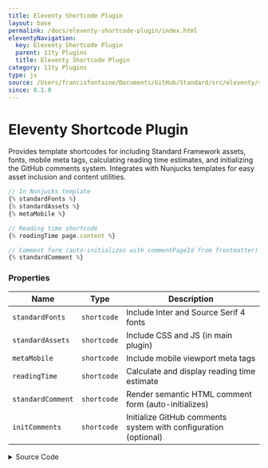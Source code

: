 ```yaml
---
title: Eleventy Shortcode Plugin
layout: base
permalink: /docs/eleventy-shortcode-plugin/index.html
eleventyNavigation:
  key: Eleventy Shortcode Plugin
  parent: 11ty Plugins
  title: Eleventy Shortcode Plugin
category: 11ty Plugins
type: js
source: /Users/francisfontaine/Documents/GitHub/Standard/src/eleventy/shortcode.js
since: 0.1.0
---
```


# Eleventy Shortcode Plugin

Provides template shortcodes for including Standard Framework assets, fonts, mobile meta tags, calculating reading time estimates, and initializing the GitHub comments system. Integrates with Nunjucks templates for easy asset inclusion and content utilities.

```js
// In Nunjucks template
{% standardFonts %}
{% standardAssets %}
{% metaMobile %}

// Reading time shortcode
{% readingTime page.content %}

// Comment form (auto-initializes with commentPageId from frontmatter)
{% standardComment %}
```

### Properties

| Name | Type | Description |
|------|------|-------------|
| `standardFonts` | `shortcode` | Include Inter and Source Serif 4 fonts |
| `standardAssets` | `shortcode` | Include CSS and JS (in main plugin) |
| `metaMobile` | `shortcode` | Include mobile viewport meta tags |
| `readingTime` | `shortcode` | Calculate and display reading time estimate |
| `standardComment` | `shortcode` | Render semantic HTML comment form (auto-initializes) |
| `initComments` | `shortcode` | Initialize GitHub comments system with configuration (optional) |

<details>
<summary><span class="button">Source Code</span></summary>

```javascript
export default function (eleventyConfig, options = {}) {
  eleventyConfig.addShortcode("bodyHtmx", function () {
    return `hx-boost="true" hx-target="main" hx-select="main" hx-swap="outerHTML show:window:top"`;
  });

  // Shortcode to include Standard CSS and JS from local files
  eleventyConfig.addShortcode("standardFonts", function () {
    return `<link rel="preconnect" href="https://rsms.me/">
    <link rel="stylesheet" href="https://rsms.me/inter/inter.css">
    <link rel="preconnect" href="https://fonts.googleapis.com">
    <link rel="preconnect" href="https://fonts.gstatic.com" crossorigin>
    <link href="https://fonts.googleapis.com/css2?family=IBM+Plex+Mono:ital,wght@0,100;0,200;0,300;0,400;0,500;0,600;0,700;1,100;1,200;1,300;1,400;1,500;1,600;1,700&family=Source+Serif+4:ital,opsz,wght@0,8..60,200..900;1,8..60,200..900&display=swap" rel="stylesheet">`;
  });

  // Shortcode to include Standard CSS and JS from local files
  eleventyConfig.addShortcode("metaMobile", function () {
    return `<!-- Mobile -->
    <meta name="viewport" content="width=device-width, initial-scale=1.0">
    <meta name="mobile-web-app-capable" content="yes">
    <meta name="apple-mobile-web-app-status-bar-style" content="black-translucent">
    <meta name="theme-color" content="#ffffff" media="(prefers-color-scheme: light)">
    <meta name="theme-color" content="#000000" media="(prefers-color-scheme: dark)">`;
  });

  eleventyConfig.addShortcode("readingTime", function (text) {
    // Return an empty string if the text is empty
    if (!text) {
      return "";
    }

    const wordsPerMinute = 225;
    // Count words by splitting on any whitespace
    const wordCount = text.split(/\s+/g).length;
    const minutes = Math.floor(wordCount / wordsPerMinute);

    // This follows your original logic of only showing for > 1 minute
    if (minutes > 1) {
      return `&nbsp;- ${minutes} minutes`;
    }

    // You could also uncomment this block to handle the 1 minute case
    /*
      if (minutes === 1) {
        return `&nbsp;- 1 minute`;
      }
      */

    return "";
  });
```

</details>

